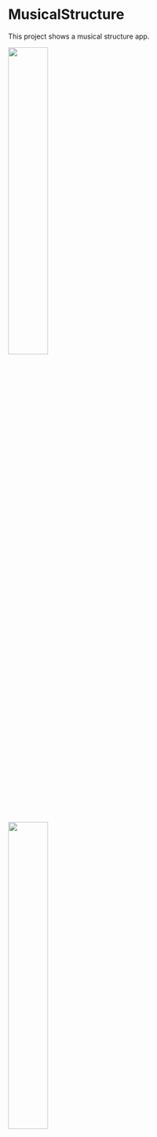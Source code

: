 # MusicalStructure
This project shows a musical structure app.


<img src="https://cloud.githubusercontent.com/assets/23319417/22093840/9426a786-ddce-11e6-9dd2-87856564eb98.png" 
width="40%"></img> 

<img src="https://cloud.githubusercontent.com/assets/23319417/22093841/94e614d6-ddce-11e6-8af8-279024e54cf8.png" 
width="40%"></img> 



